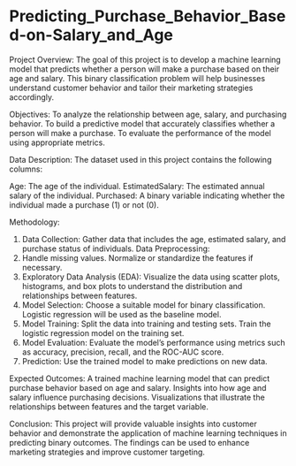 # Predicting_Purchase_Behavior_Based-on-Salary_and_Age
Project Overview:
The goal of this project is to develop a machine learning model that predicts whether a person will make a purchase based on their age and salary. This binary classification problem will help businesses understand customer behavior and tailor their marketing strategies accordingly.

Objectives:
To analyze the relationship between age, salary, and purchasing behavior.
To build a predictive model that accurately classifies whether a person will make a purchase.
To evaluate the performance of the model using appropriate metrics.

Data Description:
The dataset used in this project contains the following columns:

Age: The age of the individual.
EstimatedSalary: The estimated annual salary of the individual.
Purchased: A binary variable indicating whether the individual made a purchase (1) or not (0).

Methodology:
1. Data Collection: Gather data that includes the age, estimated salary, and purchase status of individuals.
Data Preprocessing:
2. Handle missing values.
Normalize or standardize the features if necessary.
3. Exploratory Data Analysis (EDA):
Visualize the data using scatter plots, histograms, and box plots to understand the distribution and relationships between features.
4. Model Selection:
Choose a suitable model for binary classification. Logistic regression will be used as the baseline model.
5. Model Training:
Split the data into training and testing sets.
Train the logistic regression model on the training set.
6. Model Evaluation:
Evaluate the model’s performance using metrics such as accuracy, precision, recall, and the ROC-AUC score.
7. Prediction:
Use the trained model to make predictions on new data.

Expected Outcomes:
A trained machine learning model that can predict purchase behavior based on age and salary.
Insights into how age and salary influence purchasing decisions.
Visualizations that illustrate the relationships between features and the target variable.

Conclusion:
This project will provide valuable insights into customer behavior and demonstrate the application of machine learning techniques in predicting binary outcomes. The findings can be used to enhance marketing strategies and improve customer targeting.
